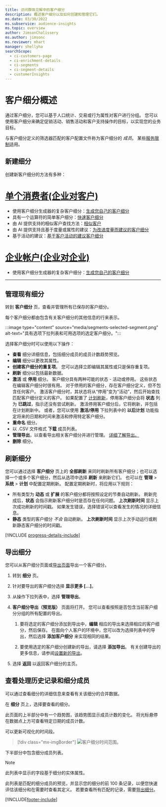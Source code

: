 ```yaml
---
title: 访问群体见解中的客户细分
description: 概述客户细分以及如何创建和管理它们。
ms.date: 03/30/2022
ms.subservice: audience-insights
ms.topic: overview
author: JimsonChalissery
ms.author: jimsonc
ms.reviewer: mhart
manager: shellyha
searchScope:
  - ci-customers-page
  - ci-enrichment-details
  - ci-segments
  - ci-segment-details
  - customerInsights
---
```


# <a name="segments-overview"></a>客户细分概述

通过客户细分，您可以基于人口统计、交易或行为属性对客户进行分组。 您可以使用客户细分来确定促销活动、销售活动和客户支持操作的目标，以实现您的业务目标。

与客户细分定义的筛选器匹配的客户配置文件称为客户细分的 *成员*。 某些[服务限制](/dynamics365/customer-insights/service-limits)适用。

## <a name="create-a-new-segment"></a>新建细分

创建新客户细分的方法有多种： 

# <a name="individual-consumers-b-to-c"></a>[单个消费者(企业对客户)](#tab/b2c)

- 使用客户细分生成器的复杂客户细分：[生成您自己的客户细分](segment-builder.md#create-a-new-segment) 
- 具有一个运算符的简单客户细分：[快速客户细分](segment-builder.md#quick-segments) 
- 由 AI 提供支持的相似客户查找方法：[相似客户](find-similar-customer-segments.md) 
- 由 AI 提供支持且基于度量或属性的建议：[为改进度量而建议的客户细分](suggested-segments.md) 
- 基于活动的建议：[基于客户活动的建议客户细分](suggested-segments-activity.md) 

# <a name="business-accounts-b-to-b"></a>[企业帐户(企业对企业)](#tab/b2b)

- 使用客户细分生成器的复杂客户细分：[生成您自己的客户细分](segment-builder.md#create-a-new-segment)

---

## <a name="manage-existing-segments"></a>管理现有细分

转到 **客户细分** 页，查看并管理所有已保存的客户细分。

每个客户细分都由包含有关客户细分的其他信息的行来表示。

:::image type="content" source="media/segments-selected-segment.png" alt-text="具有选项下拉列表和可用选项的选定客户细分。":::

选择客户细分时可以使用以下操作：

- **查看** 细分详细信息，包括细分成员的成员计数趋势预览。
- **编辑** 细分以更改其属性。
- **创建客户细分的重复项**。 您可以选择立即编辑其属性或只是保存重复项。
- **刷新** 细分以包括最新数据。
- **激活** 或 **停用** 细分。 客户细分具有两种可能的状态 - 活动或停用。 这些状态在编辑客户细分时很有用。 对于停用的客户细分，存在客户细分定义，但不包含任何客户。 激活客户细分时，其状态将从“停用”变为“活动”，然后开始查找匹配客户细分定义的客户。 如果配置了 [计划刷新](system.md#schedule-tab)，停用客户细分会将 **状态** 列为 **已跳过**，指示还没有尝试刷新。 激活停用客户细分后，它将刷新，并包括在计划刷新中。
  或者，您可以使用 **激活/停用** 下拉列表中的 **以后计划** 功能指定将来的日期和时间来激活和停用特定客户细分。
- **重命名** 细分。
- 以 .CSV 文件格式 **下载** 成员列表。
- **管理导出**，以查看导出相关客户细分并进行管理。 [详细了解导出。](export-destinations.md)
- **删除** 细分。

## <a name="refresh-segments"></a>刷新细分

您可以通过选择 **客户细分** 页上的 **全部刷新** 来同时刷新所有客户细分；也可以选择一个或多个客户细分，然后从选项中选择 **刷新** 来刷新它们。 也可以在 **管理** > **系统** > **计划** 中配置定期刷新。 配置定期刷新时，将应用以下规则：
- 所有类型为 **动态** 或 **扩展** 的客户细分都将按照设定的节奏自动刷新。 刷新完成后，**状态** 会指示刷新客户细分时是否存在任何问题。 **上次刷新时间** 显示上次成功刷新的时间戳。 如果发生错误，选择错误可以查看发生的情况的详细信息。
- **静态** 类型的客户细分 *不会* 自动刷新。 **上次刷新时间** 显示上次手动运行或刷新静态客户细分的时间戳。

[!INCLUDE [progress-details-include](../includes/progress-details-pane.md)]

## <a name="export-segments"></a>导出细分

您可以从客户细分页面或[导出页面](export-destinations.md)导出一个客户细分。 

1. 转到 **细分** 页。

1. 针对要导出的客户细分选择 **显示更多 [...]**。

1. 从操作下拉列表中，选择 **管理导出**。

1. **客户细分导出（预览版）** 页面将打开。 您可以查看按照是否包含当前客户细分分组的所有配置的导出。

   1. 要将选定的客户细分添加到导出中，**编辑** 相应的导出来选择相应的客户细分，然后保存。 在面向个人客户的环境中，您可以改为选择列表中的导出，然后选择 **添加客户细分** 来实现相同的结果。

   1. 要使用选定的客户细分创建新的导出，请选择 **添加导出**。 有关创建导出的更多信息，请参阅[设置新的导出](export-destinations.md#set-up-a-new-export)。

1. 选择 **返回** 以返回客户细分的主页。

## <a name="view-processing-history-and-segment-members"></a>查看处理历史记录和细分成员

可以通过查看细分的详细信息来查看有关该细分的合并数据。

在 **细分** 页上，选择要查看的细分。

此页面的上半部分中有一个趋势图，该趋势图显示成员计数的变化。 将光标悬停在数据点上方可查看特定日期的成员计数。

可以更新可视化的时间段。

> [!div class="mx-imgBorder"]
> ![客户细分时间范围。](media/segment-time-range.png "细分时间范围")

下半部分中包含细分成员列表。

> [!NOTE]
> 此列表中显示的字段基于细分的实体属性。
>
>此列表是匹配的细分成员的预览，并显示您的细分的前 100 条记录，以便您快速评估该细分和在需要时查看其定义。 若要查看所有匹配的记录，需要[导出细分](export-destinations.md)。


[!INCLUDE[footer-include](../includes/footer-banner.md)]

